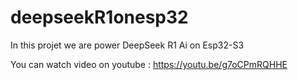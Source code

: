 # deepseekR1onesp32
In this projet we are power DeepSeek R1 Ai on Esp32-S3

You can watch video on youtube : https://youtu.be/g7oCPmRQHHE
